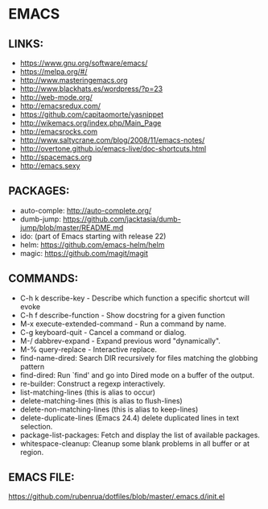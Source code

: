 EMACS
=====

LINKS:
------
* https://www.gnu.org/software/emacs/
* https://melpa.org/#/
* http://www.masteringemacs.org
* http://www.blackhats.es/wordpress/?p=23
* http://web-mode.org/
* http://emacsredux.com/
* https://github.com/capitaomorte/yasnippet
* http://wikemacs.org/index.php/Main_Page
* http://emacsrocks.com
* http://www.saltycrane.com/blog/2008/11/emacs-notes/
* http://overtone.github.io/emacs-live/doc-shortcuts.html
* http://spacemacs.org
* http://emacs.sexy

PACKAGES:
----------
* auto-comple: http://auto-complete.org/
* dumb-jump: https://github.com/jacktasia/dumb-jump/blob/master/README.md
* ido: (part of Emacs starting with release 22)
* helm: https://github.com/emacs-helm/helm
* magic: https://github.com/magit/magit

COMMANDS:
-----------
* C-h k describe-key - Describe which function a specific shortcut will evoke
* C-h f describe-function - Show docstring for a given function
* M-x execute-extended-command - Run a command by name.
* C-g keyboard-quit - Cancel a command or dialog.
* M-/ dabbrev-expand - Expand previous word "dynamically".
* M-% query-replace - Interactive replace.
* find-name-dired: Search DIR recursively for files matching the globbing pattern
* find-dired: Run `find' and go into Dired mode on a buffer of the output.
* re-builder: Construct a regexp interactively.
* list-matching-lines (this is alias to occur)
* delete-matching-lines (this is alias to flush-lines)
* delete-non-matching-lines (this is alias to keep-lines)
* delete-duplicate-lines (Emacs 24.4) delete duplicated lines in text selection.
* package-list-packages: Fetch and display the list of available packages.
* whitespace-cleanup: Cleanup some blank problems in all buffer or at region.

EMACS FILE:
------------
https://github.com/rubenrua/dotfiles/blob/master/.emacs.d/init.el
